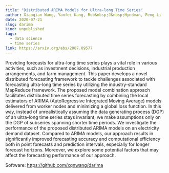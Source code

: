 ```yaml
---
title: "Distributed ARIMA Models for Ultra-long Time Series"
author: Xiaoqian Wang, Yanfei Kang, Rob&nbsp;J&nbsp;Hyndman, Feng Li
date: 2020-07-21
slug: darima
kind: unpublished
tags:
  - data science
  - time series
link: https://arxiv.org/abs/2007.09577
---
```


Providing forecasts for ultra-long time series plays a vital role in various activities, such as investment decisions, industrial production arrangements, and farm management. This paper develops a novel distributed forecasting framework to tackle challenges associated with forecasting ultra-long time series by utilizing the industry-standard MapReduce framework. The proposed model combination approach facilitates distributed time series forecasting by combining the local estimators of ARIMA (AutoRegressive Integrated Moving Average) models delivered from worker nodes and minimizing a global loss function. In this way, instead of unrealistically assuming the data generating process (DGP) of an ultra-long time series stays invariant, we make assumptions only on the DGP of subseries spanning shorter time periods. We investigate the performance of the proposed distributed ARIMA models on an electricity demand dataset. Compared to ARIMA models, our approach results in significantly improved forecasting accuracy and computational efficiency both in point forecasts and prediction intervals, especially for longer forecast horizons. Moreover, we explore some potential factors that may affect the forecasting performance of our approach.

Software: https://github.com/xqnwang/darima
